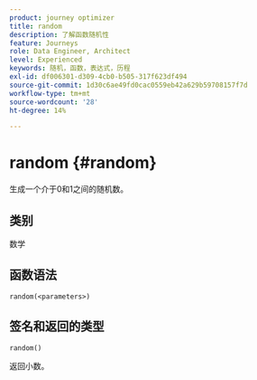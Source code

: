 ```yaml
---
product: journey optimizer
title: random
description: 了解函数随机性
feature: Journeys
role: Data Engineer, Architect
level: Experienced
keywords: 随机，函数，表达式，历程
exl-id: df006301-d309-4cb0-b505-317f623df494
source-git-commit: 1d30c6ae49fd0cac0559eb42a629b59708157f7d
workflow-type: tm+mt
source-wordcount: '28'
ht-degree: 14%

---
```


# random {#random}

生成一个介于0和1之间的随机数。

## 类别

数学

## 函数语法

`random(<parameters>)`

## 签名和返回的类型

`random()`

返回小数。
